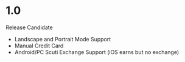 # 1.0
Release Candidate
- Landscape and Portrait Mode Support
- Manual Credit Card
- Android/PC Scuti Exchange Support (iOS earns but no exchange)